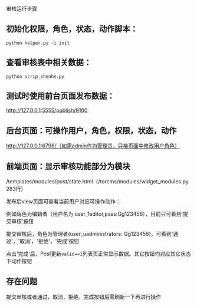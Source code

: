 审核运行步骤

## 初始化权限，角色，状态，动作脚本：

    python helper.py -i init

## 查看审核表中相关数据：

    python scrip_shenhe.py

## 测试时使用前台页面发布数据：

http://127.0.0.1:5555/publish/9100

## 后台页面：可操作用户，角色，权限，状态，动作

http://127.0.0.1:6796/（如需admin作为管理员，只接页面中修改用户角色）

## 前端页面：显示审核功能部分为模块

/templates/modules/post/state.html（/torcms/modules/widget_modules.py 283行）

发布后view页面可查看当前用户对应可操作动作：

例如角色为编辑者（用户名为 user_1editor,pass:Gg123456），目前只可看到'提交审核'按钮

提交审核后，角色为管理者(user_uadministrators: Gg123456)，可看到'通过'，'取消'，'拒绝'，'完成'按钮

点击'完成'后，Post更新`valid==1`列表页正常显示数据。其它按钮均对应其它状态下动作按钮

## 存在问题

提交审核或者通过，取消，拒绝，完成按钮后需刷新一下再进行操作

